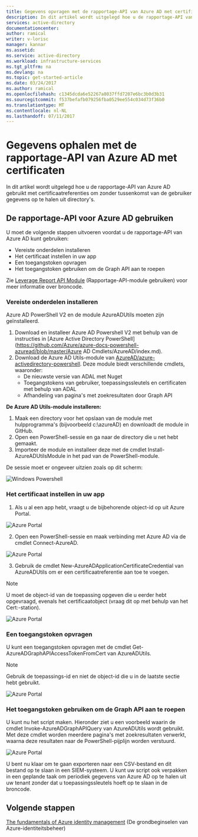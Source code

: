 ```yaml
---
title: Gegevens opvragen met de rapportage-API van Azure AD met certificaten | Microsoft Docs
description: In dit artikel wordt uitgelegd hoe u de rapportage-API van Azure AD gebruikt met certificaatreferenties om zonder tussenkomst van de gebruiker gegevens op te halen uit directory's.
services: active-directory
documentationcenter: 
author: ramical
writer: v-lorisc
manager: kannar
ms.assetid: 
ms.service: active-directory
ms.workload: infrastructure-services
ms.tgt_pltfrm: na
ms.devlang: na
ms.topic: get-started-article
ms.date: 03/24/2017
ms.author: ramical
ms.openlocfilehash: c1345dcda6e52267a8037ffd7207e6bc3b0d3b31
ms.sourcegitcommit: f537befafb079256fba0529ee554c034d73f36b0
ms.translationtype: MT
ms.contentlocale: nl-NL
ms.lasthandoff: 07/11/2017
---
```

# <a name="get-data-using-the-azure-ad-reporting-api-with-certificates"></a>Gegevens ophalen met de rapportage-API van Azure AD met certificaten
In dit artikel wordt uitgelegd hoe u de rapportage-API van Azure AD gebruikt met certificaatreferenties om zonder tussenkomst van de gebruiker gegevens op te halen uit directory's. 

## <a name="use-the-azure-ad-reporting-api"></a>De rapportage-API voor Azure AD gebruiken 
U moet de volgende stappen uitvoeren voordat u de rapportage-API van Azure AD kunt gebruiken:
 *  Vereiste onderdelen installeren
 *  Het certificaat instellen in uw app
 *  Een toegangstoken opvragen
 *  Het toegangstoken gebruiken om de Graph API aan te roepen

Zie [Leverage Report API Module](https://github.com/AzureAD/azure-activedirectory-powershell/tree/gh-pages/Modules/AzureADUtils) (Rapportage-API-module gebruiken) voor meer informatie over broncode. 

### <a name="install-prerequisites"></a>Vereiste onderdelen installeren
Azure AD PowerShell V2 en de module AzureADUtils moeten zijn geïnstalleerd.

1. Download en installeer Azure AD Powershell V2 met behulp van de instructies in [Azure Active Directory PowerShell](https://github.com/Azure/azure-docs-powershell-azuread/blob/master/Azure AD Cmdlets/AzureAD/index.md).
2. Download de Azure AD Utils-module van [AzureAD/azure-activedirectory-powershell](https://github.com/AzureAD/azure-activedirectory-powershell/blob/gh-pages/Modules/AzureADUtils/AzureADUtils.psm1). 
  Deze module biedt verschillende cmdlets, waaronder:
   * De nieuwste versie van ADAL met Nuget
   * Toegangstokens van gebruiker, toepassingssleutels en certificaten met behulp van ADAL
   * Afhandeling van pagina's met zoekresultaten door Graph API

**De Azure AD Utils-module installeren:**

1. Maak een directory voor het opslaan van de module met hulpprogramma's (bijvoorbeeld c:\azureAD) en downloadt de module in GitHub.
2. Open een PowerShell-sessie en ga naar de directory die u net hebt gemaakt. 
3. Importeer de module en installeer deze met de cmdlet Install-AzureADUtilsModule in het pad van de PowerShell-module. 

De sessie moet er ongeveer uitzien zoals op dit scherm:

  ![Windows Powershell](./media/active-directory-report-api-with-certificates/windows-powershell.png)

### <a name="set-the-certificate-in-your-app"></a>Het certificaat instellen in uw app
1. Als u al een app hebt, vraagt u de bijbehorende object-id op uit Azure Portal. 

  ![Azure Portal](./media/active-directory-report-api-with-certificates/azure-portal.png)

2. Open een PowerShell-sessie en maak verbinding met Azure AD via de cmdlet Connect-AzureAD.

  ![Azure Portal](./media/active-directory-report-api-with-certificates/connect-azuaread-cmdlet.png)

3. Gebruik de cmdlet New-AzureADApplicationCertificateCredential van AzureADUtils om er een certificaatreferentie aan toe te voegen. 

>[!Note]
>U moet de object-id van de toepassing opgeven die u eerder hebt opgevraagd, evenals het certificaatobject (vraag dit op met behulp van het Cert:-station).
>


  ![Azure Portal](./media/active-directory-report-api-with-certificates/add-certificate-credential.png)
  
### <a name="get-an-access-token"></a>Een toegangstoken opvragen

U kunt een toegangstoken opvragen met de cmdlet Get-AzureADGraphAPIAccessTokenFromCert van AzureADUtils. 

>[!NOTE]
>Gebruik de toepassings-id en niet de object-id die u in de laatste sectie hebt gebruikt.
>

 ![Azure Portal](./media/active-directory-report-api-with-certificates/application-id.png)

### <a name="use-the-access-token-to-call-the-graph-api"></a>Het toegangstoken gebruiken om de Graph API aan te roepen

U kunt nu het script maken. Hieronder ziet u een voorbeeld waarin de cmdlet Invoke-AzureADGraphAPIQuery van AzureADUtils wordt gebruikt. Met deze cmdlet worden meerdere pagina's met zoekresultaten verwerkt, waarna deze resultaten naar de PowerShell-pijplijn worden verstuurd. 

 ![Azure Portal](./media/active-directory-report-api-with-certificates/script-completed.png)

U bent nu klaar om te gaan exporteren naar een CSV-bestand en dit bestand op te slaan in een SIEM-systeem. U kunt uw script ook verpakken in een geplande taak om periodiek gegevens van Azure AD op te halen uit uw tenant zonder dat u toepassingssleutels hoeft op te slaan in de broncode. 

## <a name="next-steps"></a>Volgende stappen
[The fundamentals of Azure identity management](https://docs.microsoft.com/en-us/azure/active-directory/fundamentals-identity) (De grondbeginselen van Azure-identiteitsbeheer)<br>



